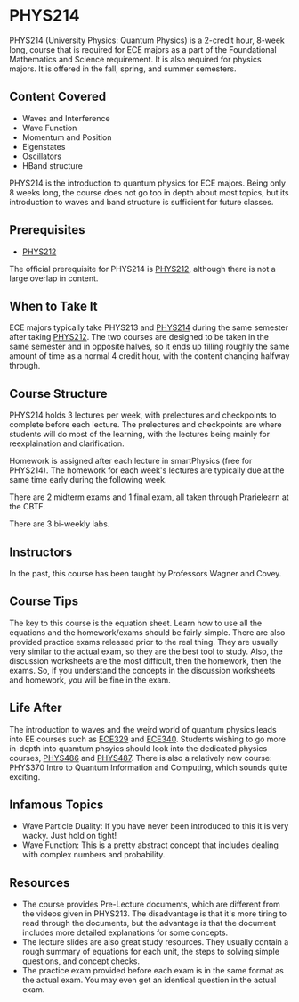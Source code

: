 # PHYS214

PHYS214 (University Physics: Quantum Physics) is a 2-credit hour, 8-week long, course that is required for ECE majors as a part of the Foundational Mathematics and Science requirement. It is also required for physics majors. It is offered in the fall, spring, and summer semesters.

## Content Covered

- Waves and Interference
- Wave Function
- Momentum and Position
- Eigenstates
- Oscillators
- HBand structure
  
PHYS214 is the introduction to quantum physics for ECE majors. Being only 8 weeks long, the course does not go too in depth about most topics, but its introduction to waves and band structure is sufficient for future classes.

## Prerequisites

- [PHYS212](PHYS212.md)

The official prerequisite for PHYS214 is [PHYS212](PHYS212.md), although there is not a large overlap in content.

## When to Take It

ECE majors typically take PHYS213 and [PHYS214](PHYS214.md) during the same semester after taking [PHYS212](PHYS212.md). The two courses are designed to be taken in the same semester and in opposite halves, so it ends up filling roughly the same amount of time as a normal 4 credit hour, with the content changing halfway through.

## Course Structure

PHYS214 holds 3 lectures per week, with prelectures and checkpoints to complete before each lecture. The prelectures and checkpoints are where students will do most of the learning, with the lectures being mainly for reexplaination and clarification. 

Homework is assigned after each lecture in smartPhysics (free for PHYS214). The homework for each week's lectures are typically due at the same time early during the following week.

There are 2 midterm exams and 1 final exam, all taken through Prarielearn at the CBTF. 

There are 3 bi-weekly labs.

## Instructors

In the past, this course has been taught by Professors Wagner and Covey.

## Course Tips

The key to this course is the equation sheet. Learn how to use all the equations and the homework/exams should be fairly simple. There are also provided practice exams released prior to the real thing. They are usually very similar to the actual exam, so they are the best tool to study. Also, the discussion worksheets are the most difficult, then the homework, then the exams. So, if you understand the concepts in the discussion worksheets and homework, you will be fine in the exam.

## Life After

The introduction to waves and the weird world of quantum physics leads into EE courses such as [ECE329](../ECE%20Course%20Offerings/ECE329.md) and [ECE340](../ECE%20Course%20Offerings/ECE340.md). Students wishing to go more in-depth into quamtum phsyics should look into the dedicated physics courses, [PHYS486](PHYS486.md) and [PHYS487](PHYS487.md). There is also a relatively new course: PHYS370 Intro to Quantum Information and Computing, which sounds quite exciting.

## Infamous Topics

- Wave Particle Duality: If you have never been introduced to this it is very wacky. Just hold on tight!
- Wave Function: This is a pretty abstract concept that includes dealing with complex numbers and probability.

## Resources
- The course provides Pre-Lecture documents, which are different from the videos given in PHYS213. The disadvantage is that it's more tiring to read through the documents, but the advantage is that the document includes more detailed explanations for some concepts.
- The lecture slides are also great study resources. They usually contain a rough summary of equations for each unit, the steps to solving simple questions, and concept checks.
- The practice exam provided before each exam is in the same format as the actual exam. You may even get an identical question in the actual exam. 
